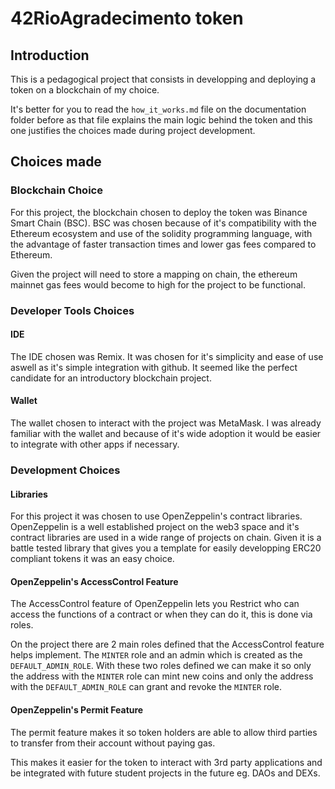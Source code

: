 # 42RioAgradecimento token

## Introduction

This is a pedagogical project that consists in developping and deploying a token on a blockchain of my choice.

It's better for you to read the `how_it_works.md` file on the documentation folder before as that file explains
the main logic behind the token and this one justifies the choices made during project development.

## Choices made

### Blockchain Choice

For this project, the blockchain chosen to deploy the token was Binance Smart Chain (BSC). BSC was chosen
because of it's compatibility with the Ethereum ecosystem and use of the solidity programming language,
with the advantage of faster transaction times and lower gas fees compared to Ethereum.

Given the project will need to store a mapping on chain, the ethereum mainnet gas fees would become to high
for the project to be functional.

### Developer Tools Choices

#### IDE

The IDE chosen was Remix. It was chosen for it's simplicity and ease of use aswell as it's simple integration
with github. It seemed like the perfect candidate for an introductory blockchain project.

#### Wallet

The wallet chosen to interact with the project was MetaMask. I was already familiar with the wallet and because
of it's wide adoption it would be easier to integrate with other apps if necessary.

### Development Choices

#### Libraries
For this project it was chosen to use OpenZeppelin's contract libraries. OpenZeppelin is a well established
project on the web3 space and it's contract libraries are used in a wide range of projects on chain. Given it
is a battle tested library that gives you a template for easily developping ERC20 compliant tokens it was an
easy choice.

#### OpenZeppelin's AccessControl Feature
The AccessControl feature of OpenZeppelin lets you Restrict who can access the functions of a contract or
when they can do it, this is done via roles.

On the project there are 2 main roles defined that the AccessControl feature helps implement. The `MINTER` role
and an admin which is created as the `DEFAULT_ADMIN_ROLE`. With these two roles defined we can make it so only
the address with the `MINTER` role can mint new coins and only the address with the `DEFAULT_ADMIN_ROLE` can
grant and revoke the `MINTER` role.

#### OpenZeppelin's Permit Feature
The permit feature makes it so token holders are able to allow third parties to transfer from their account
without paying gas.

This makes it easier for the token to interact with 3rd party applications and be integrated with future student
projects in the future eg. DAOs and DEXs.